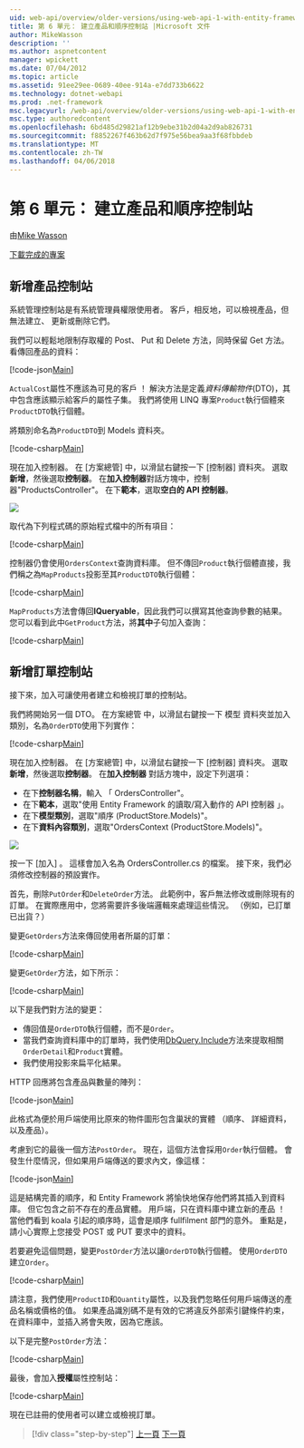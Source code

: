 ```yaml
---
uid: web-api/overview/older-versions/using-web-api-1-with-entity-framework-5/using-web-api-with-entity-framework-part-6
title: 第 6 單元： 建立產品和順序控制站 |Microsoft 文件
author: MikeWasson
description: ''
ms.author: aspnetcontent
manager: wpickett
ms.date: 07/04/2012
ms.topic: article
ms.assetid: 91ee29ee-0689-40ee-914a-e7dd733b6622
ms.technology: dotnet-webapi
ms.prod: .net-framework
msc.legacyurl: /web-api/overview/older-versions/using-web-api-1-with-entity-framework-5/using-web-api-with-entity-framework-part-6
msc.type: authoredcontent
ms.openlocfilehash: 6bd485d29821af12b9ebe31b2d04a2d9ab826731
ms.sourcegitcommit: f8852267f463b62d7f975e56bea9aa3f68fbbdeb
ms.translationtype: MT
ms.contentlocale: zh-TW
ms.lasthandoff: 04/06/2018
---
```

<a name="part-6-creating-product-and-order-controllers"></a>第 6 單元： 建立產品和順序控制站
====================
由[Mike Wasson](https://github.com/MikeWasson)

[下載完成的專案](http://code.msdn.microsoft.com/ASP-NET-Web-API-with-afa30545)

## <a name="add-a-products-controller"></a>新增產品控制站

系統管理控制站是有系統管理員權限使用者。 客戶，相反地，可以檢視產品，但無法建立、 更新或刪除它們。

我們可以輕鬆地限制存取權的 Post、 Put 和 Delete 方法，同時保留 Get 方法。 看傳回產品的資料：

[!code-json[Main](using-web-api-with-entity-framework-part-6/samples/sample1.json?highlight=1)]

`ActualCost`屬性不應該為可見的客戶 ！ 解決方法是定義*資料傳輸物件*(DTO)，其中包含應該顯示給客戶的屬性子集。 我們將使用 LINQ 專案`Product`執行個體來`ProductDTO`執行個體。

將類別命名為`ProductDTO`到 Models 資料夾。

[!code-csharp[Main](using-web-api-with-entity-framework-part-6/samples/sample2.cs)]

現在加入控制器。 在 [方案總管] 中，以滑鼠右鍵按一下 [控制器] 資料夾。 選取**新增**，然後選取**控制器**。 在**加入控制器**對話方塊中，控制器&quot;ProductsController&quot;。 在下**範本**，選取**空白的 API 控制器**。

![](using-web-api-with-entity-framework-part-6/_static/image1.png)

取代為下列程式碼的原始程式檔中的所有項目：

[!code-csharp[Main](using-web-api-with-entity-framework-part-6/samples/sample3.cs)]

控制器仍會使用`OrdersContext`查詢資料庫。 但不傳回`Product`執行個體直接，我們稱之為`MapProducts`投影至其`ProductDTO`執行個體：

[!code-csharp[Main](using-web-api-with-entity-framework-part-6/samples/sample4.cs?highlight=1)]

`MapProducts`方法會傳回**IQueryable**，因此我們可以撰寫其他查詢參數的結果。 您可以看到此中`GetProduct`方法，將**其中**子句加入查詢：

[!code-csharp[Main](using-web-api-with-entity-framework-part-6/samples/sample5.cs?highlight=2)]

## <a name="add-an-orders-controller"></a>新增訂單控制站

接下來，加入可讓使用者建立和檢視訂單的控制站。

我們將開始另一個 DTO。 在方案總管 中，以滑鼠右鍵按一下 模型 資料夾並加入類別，名為`OrderDTO`使用下列實作：

[!code-csharp[Main](using-web-api-with-entity-framework-part-6/samples/sample6.cs)]

現在加入控制器。 在 [方案總管] 中，以滑鼠右鍵按一下 [控制器] 資料夾。 選取**新增**，然後選取**控制器**。 在**加入控制器** 對話方塊中，設定下列選項：

- 在下**控制器名稱**，輸入 「 OrdersController"。
- 在下**範本**，選取"使用 Entity Framework 的讀取/寫入動作的 API 控制器 」。
- 在下**模型類別**，選取&quot;順序 (ProductStore.Models)&quot;。
- 在下**資料內容類別**，選取&quot;OrdersContext (ProductStore.Models)&quot;。

![](using-web-api-with-entity-framework-part-6/_static/image2.png)

按一下 [加入] 。 這樣會加入名為 OrdersController.cs 的檔案。 接下來，我們必須修改控制器的預設實作。

首先，刪除`PutOrder`和`DeleteOrder`方法。 此範例中，客戶無法修改或刪除現有的訂單。 在實際應用中，您將需要許多後端邏輯來處理這些情況。 （例如，已訂單已出貨？）

變更`GetOrders`方法來傳回使用者所屬的訂單：

[!code-csharp[Main](using-web-api-with-entity-framework-part-6/samples/sample7.cs)]

變更`GetOrder`方法，如下所示：

[!code-csharp[Main](using-web-api-with-entity-framework-part-6/samples/sample8.cs)]

以下是我們對方法的變更：

- 傳回值是`OrderDTO`執行個體，而不是`Order`。
- 當我們查詢資料庫中的訂單時，我們使用[DbQuery.Include](https://msdn.microsoft.com/library/gg696395)方法來提取相關`OrderDetail`和`Product`實體。
- 我們使用投影來扁平化結果。

HTTP 回應將包含產品與數量的陣列：

[!code-json[Main](using-web-api-with-entity-framework-part-6/samples/sample9.json)]

此格式為便於用戶端使用比原來的物件圖形包含巢狀的實體 （順序、 詳細資料，以及產品）。

考慮到它的最後一個方法`PostOrder`。 現在，這個方法會採用`Order`執行個體。 會發生什麼情況，但如果用戶端傳送的要求內文，像這樣：

[!code-json[Main](using-web-api-with-entity-framework-part-6/samples/sample10.json)]

這是結構完善的順序，和 Entity Framework 將愉快地保存他們將其插入到資料庫。 但它包含之前不存在的產品實體。 用戶端，只在資料庫中建立新的產品 ！ 當他們看到 koala 引起的順序時，這會是順序 fullfilment 部門的意外。 重點是，請小心實際上您接受 POST 或 PUT 要求中的資料。

若要避免這個問題，變更`PostOrder`方法以讓`OrderDTO`執行個體。 使用`OrderDTO`建立`Order`。

[!code-csharp[Main](using-web-api-with-entity-framework-part-6/samples/sample11.cs)]

請注意，我們使用`ProductID`和`Quantity`屬性，以及我們忽略任何用戶端傳送的產品名稱或價格的值。 如果產品識別碼不是有效的它將違反外部索引鍵條件約束，在資料庫中，並插入將會失敗，因為它應該。

以下是完整`PostOrder`方法：

[!code-csharp[Main](using-web-api-with-entity-framework-part-6/samples/sample12.cs)]

最後，會加入**授權**屬性控制站：

[!code-csharp[Main](using-web-api-with-entity-framework-part-6/samples/sample13.cs)]

現在已註冊的使用者可以建立或檢視訂單。

> [!div class="step-by-step"]
> [上一頁](using-web-api-with-entity-framework-part-5.md)
> [下一頁](using-web-api-with-entity-framework-part-7.md)
